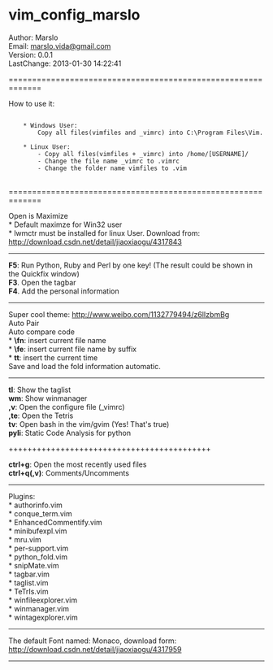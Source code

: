 vim_config_marslo
=================

Author: Marslo  
Email: marslo.vida@gmail.com   
Version: 0.0.1  
LastChange: 2013-01-30 14:22:41

=============================================================

How to use it:
<pre>
<code>
    * Windows User:
        Copy all files(vimfiles and _vimrc) into C:\Program Files\Vim.

    * Linux User:
        - Copy all files(vimfiles + _vimrc) into /home/[USERNAME]/
        - Change the file name _vimrc to .vimrc
        - Change the folder name vimfiles to .vim
</code>
</pre>
    
=============================================================
    
Open is Maximize   
    * Default maximze for Win32 user  
    * lwmctr must be installed for linux User. Download from: http://download.csdn.net/detail/jiaoxiaogu/4317843  

---------------------------------------------------------------

**F5**: Run Python, Ruby and Perl by one key! (The result could be shown in the Quickfix window)  
**F3**. Open the tagbar  
**F4**. Add the personal information  

--------------------------------------------------------------

Super cool theme: http://www.weibo.com/1132779494/z6lIzbmBg   
Auto Pair   
Auto compare code    
    *  **\fn**: insert current file name   
    *  **\fe**: insert current file name by suffix   
    *  **tt**:  insert the current time   
Save and load the fold information automatic.   
   
---------------------------------------------------------------
   
**tl**:     Show the taglist   
**wm**:    Show winmanager   
**,v**:    Open the configure file (_vimrc)   
**,te**:    Open the Tetris   
**tv**:     Open bash in the vim/gvim (Yes! That's true)   
**pyli**:   Static Code Analysis for python   
   
+++++++++++++++++++++++++++++++++++++++++++
   
**ctrl+g**:     Open the most recently used files   
**ctrl+q(,v)**: Comments/Uncomments   
   
 ---- 

Plugins:   
    * authorinfo.vim   
    * conque_term.vim   
    * EnhancedCommentify.vim   
    * minibufexpl.vim   
    * mru.vim   
    * per-support.vim   
    * python_fold.vim   
    * snipMate.vim   
    * tagbar.vim   
    * taglist.vim   
    * TeTrIs.vim   
    * winfileexplorer.vim   
    * winmanager.vim   
    * wintagexplorer.vim   

 ---- 
   
The default Font named: Monaco, download form: http://download.csdn.net/detail/jiaoxiaogu/4317959   

-----------------------------
